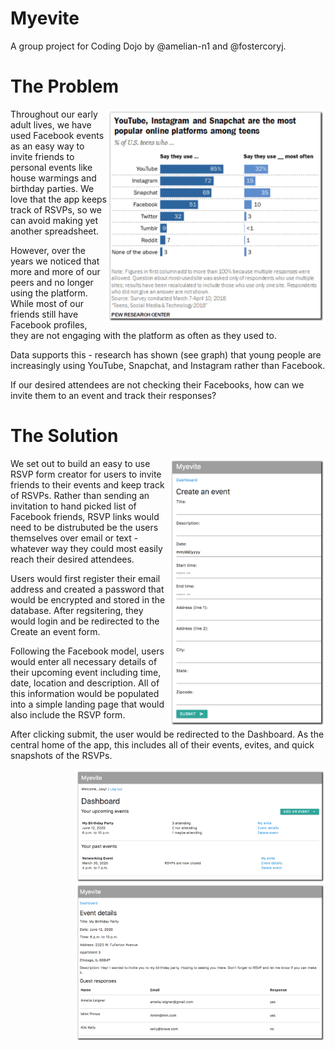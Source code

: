 # Myevite

A group project for Coding Dojo by @amelian-n1 and @fostercoryj.

# The Problem

<img align="right" src="/images/facebook_data.png" width="350" />

Throughout our early adult lives, we have used Facebook events as an easy way to invite friends to personal events like house warmings and birthday parties. We love that the app keeps track of RSVPs, so we can avoid making yet another spreadsheet.

However, over the years we noticed that more and more of our peers and no longer using the platform. While most of our friends still have Facebook profiles, they are not engaging with the platform as often as they used to.

Data supports this - research has shown (see graph) that young people are increasingly using YouTube, Snapchat, and Instagram rather than Facebook.

If our desired attendees are not checking their Facebooks, how can we invite them to an event and track their responses?

# The Solution


<img align="right" src="/images/event_form.png" width="250" />

We set out to build an easy to use RSVP form creator for users to invite friends to their events and keep track of RSVPs. Rather than sending an invitation to hand picked list of Facebook friends, RSVP links would need to be distrubuted be the users themselves over email or text - whatever way they could most easily reach their desired attendees.

Users would first register their email address and created a password that would be encrypted and stored in the database. After regsitering, they would login and be redirected to the Create an event form.

Following the Facebook model, users would enter all necessary details of their upcoming event including time, date, location and description. All of this information would be populated into a simple landing page that would also include the RSVP form.

After clicking submit, the user would be redirected to the Dashboard. As the central home of the app, this includes all of their events, evites, and quick snapshots of the RSVPs.

<img align="right" src="/images/dashboard.png" width="400" />

<img align="right" src="/images/event_details.png" width="400" />





